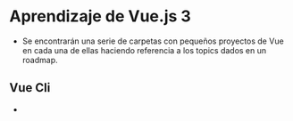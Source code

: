 # Aprendizaje de Vue.js 3
- Se encontrarán una serie de carpetas con pequeños proyectos de Vue en cada una de ellas haciendo referencia a los topics dados en un roadmap.

## Vue Cli
-